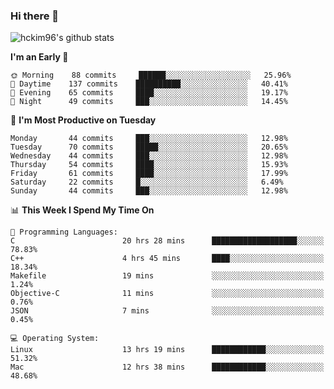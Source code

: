 ### Hi there 👋

<!--
**hckim96/hckim96** is a ✨ _special_ ✨ repository because its `README.md` (this file) appears on your GitHub profile.

Here are some ideas to get you started:

- 🔭 I’m currently working on ...
- 🌱 I’m currently learning ...
- 👯 I’m looking to collaborate on ...
- 🤔 I’m looking for help with ...
- 💬 Ask me about ...
- 📫 How to reach me: ...
- 😄 Pronouns: ...
- ⚡ Fun fact: ...
-->
![hckim96's github stats](https://github-readme-stats.vercel.app/api?username=hckim96&show_icons=true&theme=dracula&count_private=true)
<!--START_SECTION:waka-->
**I'm an Early 🐤** 

```text
🌞 Morning    88 commits     ██████░░░░░░░░░░░░░░░░░░░   25.96% 
🌆 Daytime    137 commits    ██████████░░░░░░░░░░░░░░░   40.41% 
🌃 Evening    65 commits     ████░░░░░░░░░░░░░░░░░░░░░   19.17% 
🌙 Night      49 commits     ███░░░░░░░░░░░░░░░░░░░░░░   14.45%

```
📅 **I'm Most Productive on Tuesday** 

```text
Monday       44 commits     ███░░░░░░░░░░░░░░░░░░░░░░   12.98% 
Tuesday      70 commits     █████░░░░░░░░░░░░░░░░░░░░   20.65% 
Wednesday    44 commits     ███░░░░░░░░░░░░░░░░░░░░░░   12.98% 
Thursday     54 commits     ████░░░░░░░░░░░░░░░░░░░░░   15.93% 
Friday       61 commits     ████░░░░░░░░░░░░░░░░░░░░░   17.99% 
Saturday     22 commits     █░░░░░░░░░░░░░░░░░░░░░░░░   6.49% 
Sunday       44 commits     ███░░░░░░░░░░░░░░░░░░░░░░   12.98%

```


📊 **This Week I Spend My Time On** 

```text
💬 Programming Languages: 
C                        20 hrs 28 mins      ███████████████████░░░░░░   78.83% 
C++                      4 hrs 45 mins       ████░░░░░░░░░░░░░░░░░░░░░   18.34% 
Makefile                 19 mins             ░░░░░░░░░░░░░░░░░░░░░░░░░   1.24% 
Objective-C              11 mins             ░░░░░░░░░░░░░░░░░░░░░░░░░   0.76% 
JSON                     7 mins              ░░░░░░░░░░░░░░░░░░░░░░░░░   0.45%

💻 Operating System: 
Linux                    13 hrs 19 mins      ████████████░░░░░░░░░░░░░   51.32% 
Mac                      12 hrs 38 mins      ████████████░░░░░░░░░░░░░   48.68%

```


<!--END_SECTION:waka-->
